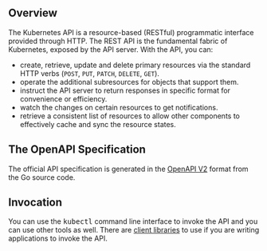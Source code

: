 ## Overview

The Kubernetes API is a resource-based (RESTful) programmatic interface
provided through HTTP.
The REST API is the fundamental fabric of Kubernetes, exposed by the API server.
With the API, you can:

- create, retrieve, update and delete primary resources via the standard HTTP
  verbs (`POST`, `PUT`, `PATCH`, `DELETE`, `GET`).
- operate the additional subresources for objects that support them.
- instruct the API server to return responses in specific format for
  convenience or efficiency. 
- watch the changes on certain resources to get notifications.
- retrieve a consistent list of resources to allow other components to
  effectively cache and sync the resource states.

## The OpenAPI Specification

The official API specification is generated in the
<a href="https://www.openapis.org/" target="_blank">OpenAPI V2</a>
format from the Go source code.

## Invocation

You can use the <kbd>kubectl</kbd> command line interface to invoke the API
and you can use other tools as well. There are
<a href="https://kubernetes.io/docs/reference/using-api/client-libraries"
target="_blank">client libraries</a>
to use if you are writing applications to invoke the API.
